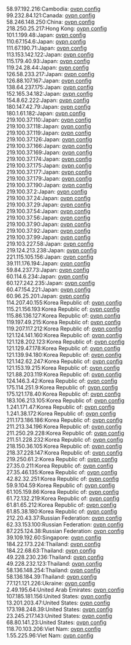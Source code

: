 58.97.192.216:Cambodia: [ovpn config](vpn/58_97_192_216.ovpn)  
99.232.84.121:Canada: [ovpn config](vpn/99_232_84_121.ovpn)  
58.246.148.250:China: [ovpn config](vpn/58_246_148_250.ovpn)  
218.250.25.217:Hong Kong: [ovpn config](vpn/218_250_25_217.ovpn)  
101.1.199.48:Japan: [ovpn config](vpn/101_1_199_48.ovpn)  
110.67.154.6:Japan: [ovpn config](vpn/110_67_154_6.ovpn)  
111.67.190.71:Japan: [ovpn config](vpn/111_67_190_71.ovpn)  
113.153.142.122:Japan: [ovpn config](vpn/113_153_142_122.ovpn)  
115.179.40.93:Japan: [ovpn config](vpn/115_179_40_93.ovpn)  
119.24.28.44:Japan: [ovpn config](vpn/119_24_28_44.ovpn)  
126.58.233.217:Japan: [ovpn config](vpn/126_58_233_217.ovpn)  
126.88.107.167:Japan: [ovpn config](vpn/126_88_107_167.ovpn)  
138.64.237.175:Japan: [ovpn config](vpn/138_64_237_175.ovpn)  
152.165.34.182:Japan: [ovpn config](vpn/152_165_34_182.ovpn)  
154.8.62.222:Japan: [ovpn config](vpn/154_8_62_222.ovpn)  
180.147.42.79:Japan: [ovpn config](vpn/180_147_42_79.ovpn)  
180.1.61.182:Japan: [ovpn config](vpn/180_1_61_182.ovpn)  
219.100.37.110:Japan: [ovpn config](vpn/219_100_37_110.ovpn)  
219.100.37.118:Japan: [ovpn config](vpn/219_100_37_118.ovpn)  
219.100.37.119:Japan: [ovpn config](vpn/219_100_37_119.ovpn)  
219.100.37.126:Japan: [ovpn config](vpn/219_100_37_126.ovpn)  
219.100.37.166:Japan: [ovpn config](vpn/219_100_37_166.ovpn)  
219.100.37.169:Japan: [ovpn config](vpn/219_100_37_169.ovpn)  
219.100.37.174:Japan: [ovpn config](vpn/219_100_37_174.ovpn)  
219.100.37.175:Japan: [ovpn config](vpn/219_100_37_175.ovpn)  
219.100.37.177:Japan: [ovpn config](vpn/219_100_37_177.ovpn)  
219.100.37.179:Japan: [ovpn config](vpn/219_100_37_179.ovpn)  
219.100.37.190:Japan: [ovpn config](vpn/219_100_37_190.ovpn)  
219.100.37.2:Japan: [ovpn config](vpn/219_100_37_2.ovpn)  
219.100.37.24:Japan: [ovpn config](vpn/219_100_37_24.ovpn)  
219.100.37.29:Japan: [ovpn config](vpn/219_100_37_29.ovpn)  
219.100.37.54:Japan: [ovpn config](vpn/219_100_37_54.ovpn)  
219.100.37.56:Japan: [ovpn config](vpn/219_100_37_56.ovpn)  
219.100.37.90:Japan: [ovpn config](vpn/219_100_37_90.ovpn)  
219.100.37.92:Japan: [ovpn config](vpn/219_100_37_92.ovpn)  
219.100.37.99:Japan: [ovpn config](vpn/219_100_37_99.ovpn)  
219.103.227.58:Japan: [ovpn config](vpn/219_103_227_58.ovpn)  
219.124.213.238:Japan: [ovpn config](vpn/219_124_213_238.ovpn)  
221.115.105.156:Japan: [ovpn config](vpn/221_115_105_156.ovpn)  
39.111.176.194:Japan: [ovpn config](vpn/39_111_176_194.ovpn)  
59.84.237.73:Japan: [ovpn config](vpn/59_84_237_73.ovpn)  
60.114.6.234:Japan: [ovpn config](vpn/60_114_6_234.ovpn)  
60.127.242.235:Japan: [ovpn config](vpn/60_127_242_235.ovpn)  
60.47.154.221:Japan: [ovpn config](vpn/60_47_154_221.ovpn)  
60.96.25.201:Japan: [ovpn config](vpn/60_96_25_201.ovpn)  
114.207.40.155:Korea Republic of: [ovpn config](vpn/114_207_40_155.ovpn)  
115.21.156.193:Korea Republic of: [ovpn config](vpn/115_21_156_193.ovpn)  
115.86.136.127:Korea Republic of: [ovpn config](vpn/115_86_136_127.ovpn)  
119.197.49.215:Korea Republic of: [ovpn config](vpn/119_197_49_215.ovpn)  
119.207.117.212:Korea Republic of: [ovpn config](vpn/119_207_117_212.ovpn)  
121.124.141.160:Korea Republic of: [ovpn config](vpn/121_124_141_160.ovpn)  
121.128.202.123:Korea Republic of: [ovpn config](vpn/121_128_202_123.ovpn)  
121.129.47.178:Korea Republic of: [ovpn config](vpn/121_129_47_178.ovpn)  
121.139.94.180:Korea Republic of: [ovpn config](vpn/121_139_94_180.ovpn)  
121.142.62.247:Korea Republic of: [ovpn config](vpn/121_142_62_247.ovpn)  
121.153.19.215:Korea Republic of: [ovpn config](vpn/121_153_19_215.ovpn)  
121.88.203.119:Korea Republic of: [ovpn config](vpn/121_88_203_119.ovpn)  
124.146.3.42:Korea Republic of: [ovpn config](vpn/124_146_3_42.ovpn)  
175.114.251.9:Korea Republic of: [ovpn config](vpn/175_114_251_9.ovpn)  
175.121.178.40:Korea Republic of: [ovpn config](vpn/175_121_178_40.ovpn)  
183.106.213.105:Korea Republic of: [ovpn config](vpn/183_106_213_105.ovpn)  
1.241.171.47:Korea Republic of: [ovpn config](vpn/1_241_171_47.ovpn)  
1.241.38.172:Korea Republic of: [ovpn config](vpn/1_241_38_172.ovpn)  
211.173.186.186:Korea Republic of: [ovpn config](vpn/211_173_186_186.ovpn)  
211.213.34.196:Korea Republic of: [ovpn config](vpn/211_213_34_196.ovpn)  
211.250.29.228:Korea Republic of: [ovpn config](vpn/211_250_29_228.ovpn)  
211.51.228.232:Korea Republic of: [ovpn config](vpn/211_51_228_232.ovpn)  
218.150.36.105:Korea Republic of: [ovpn config](vpn/218_150_36_105.ovpn)  
218.37.228.147:Korea Republic of: [ovpn config](vpn/218_37_228_147.ovpn)  
219.250.61.2:Korea Republic of: [ovpn config](vpn/219_250_61_2.ovpn)  
27.35.0.211:Korea Republic of: [ovpn config](vpn/27_35_0_211.ovpn)  
27.35.46.135:Korea Republic of: [ovpn config](vpn/27_35_46_135.ovpn)  
42.82.32.251:Korea Republic of: [ovpn config](vpn/42_82_32_251.ovpn)  
59.9.104.59:Korea Republic of: [ovpn config](vpn/59_9_104_59.ovpn)  
61.105.159.86:Korea Republic of: [ovpn config](vpn/61_105_159_86.ovpn)  
61.72.132.219:Korea Republic of: [ovpn config](vpn/61_72_132_219.ovpn)  
61.81.65.212:Korea Republic of: [ovpn config](vpn/61_81_65_212.ovpn)  
61.85.38.180:Korea Republic of: [ovpn config](vpn/61_85_38_180.ovpn)  
212.20.43.37:Russian Federation: [ovpn config](vpn/212_20_43_37.ovpn)  
62.33.153.100:Russian Federation: [ovpn config](vpn/62_33_153_100.ovpn)  
87.225.124.38:Russian Federation: [ovpn config](vpn/87_225_124_38.ovpn)  
39.109.192.60:Singapore: [ovpn config](vpn/39_109_192_60.ovpn)  
184.22.173.224:Thailand: [ovpn config](vpn/184_22_173_224.ovpn)  
184.22.68.63:Thailand: [ovpn config](vpn/184_22_68_63.ovpn)  
49.228.230.236:Thailand: [ovpn config](vpn/49_228_230_236.ovpn)  
49.228.232.123:Thailand: [ovpn config](vpn/49_228_232_123.ovpn)  
58.136.148.254:Thailand: [ovpn config](vpn/58_136_148_254.ovpn)  
58.136.184.39:Thailand: [ovpn config](vpn/58_136_184_39.ovpn)  
77.121.121.226:Ukraine: [ovpn config](vpn/77_121_121_226.ovpn)  
2.49.195.64:United Arab Emirates: [ovpn config](vpn/2_49_195_64.ovpn)  
107.185.181.156:United States: [ovpn config](vpn/107_185_181_156.ovpn)  
13.201.203.47:United States: [ovpn config](vpn/13_201_203_47.ovpn)  
173.198.248.39:United States: [ovpn config](vpn/173_198_248_39.ovpn)  
23.245.217.143:United States: [ovpn config](vpn/23_245_217_143.ovpn)  
68.80.141.23:United States: [ovpn config](vpn/68_80_141_23.ovpn)  
118.70.103.206:Viet Nam: [ovpn config](vpn/118_70_103_206.ovpn)  
1.55.225.96:Viet Nam: [ovpn config](vpn/1_55_225_96.ovpn)  
